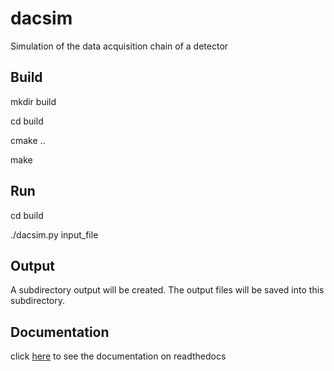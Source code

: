 dacsim
======

Simulation of the data acquisition chain of a detector


Build
-----

mkdir build

cd build

cmake ..

make

Run
---

cd build

./dacsim.py input_file


Output
------

A subdirectory output will be created.
The output files will be saved into this subdirectory.

Documentation
-------------

click [here](https://dacsim.readthedocs.org) to see the documentation on readthedocs

